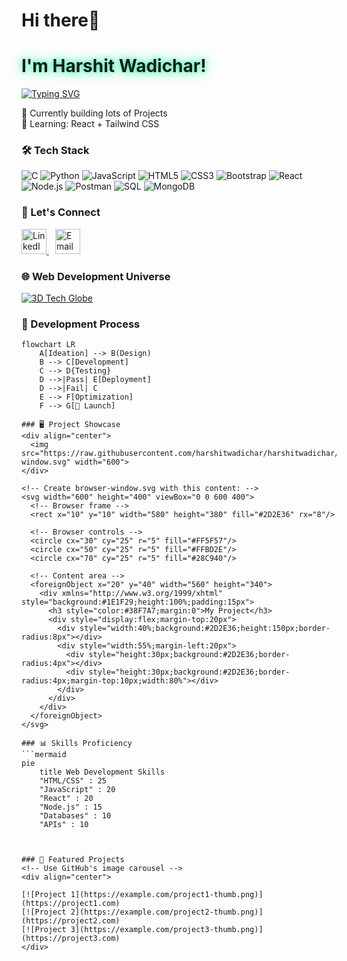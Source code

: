 
# Hi there👋

<h1 style="text-shadow: 0 0 10px #38F7A7, 0 0 20px #38F7A7"> I'm Harshit Wadichar!</h1>

[![Typing SVG](https://readme-typing-svg.herokuapp.com?font=Fira+Code&pause=1000&color=38F7A7&width=435&lines=Full+Stack+Developer;Open+Source+Enthusiast;Tech+Writer)](https://git.io/typing-svg)

🔭 Currently building lots of Projects  
🌱 Learning: React + Tailwind CSS  

### 🛠️ Tech Stack
<div align="left">
  <img src="https://img.shields.io/badge/C-A8B9CC?logo=c&logoColor=white" alt="C">
  <img src="https://img.shields.io/badge/Python-3776AB?logo=python&logoColor=white" alt="Python">
  <img src="https://img.shields.io/badge/JavaScript-F7DF1E?logo=javascript&logoColor=black" alt="JavaScript">
  <img src="https://img.shields.io/badge/HTML5-E34F26?logo=html5&logoColor=white" alt="HTML5">
  <img src="https://img.shields.io/badge/CSS3-1572B6?logo=css3&logoColor=white" alt="CSS3">
  <img src="https://img.shields.io/badge/Bootstrap-7952B3?logo=bootstrap&logoColor=white" alt="Bootstrap">
  <img src="https://img.shields.io/badge/React-61DAFB?logo=react&logoColor=black" alt="React">
  <img src="https://img.shields.io/badge/Node.js-339933?logo=node.js&logoColor=white" alt="Node.js">
  <img src="https://img.shields.io/badge/Postman-FF6C37?logo=postman&logoColor=white" alt="Postman">
  <img src="https://img.shields.io/badge/SQL-4479A1?logo=postgresql&logoColor=white" alt="SQL">
  <img src="https://img.shields.io/badge/MongoDB-47A248?logo=mongodb&logoColor=white" alt="MongoDB">
</div>

### 🔗 Let's Connect
<div align="left">
  <a href="https://www.linkedin.com/in/harshit-wadichar-12b4482bb" target="_blank">
    <img src="https://img.icons8.com/color/48/000000/linkedin.png" width="40" alt="LinkedIn">
  </a>
 
  <a href="manohar.wadichar9545@gmail.com" target="_blank" style="margin-left:10px">
    <img src="https://img.icons8.com/color/48/000000/gmail.png" width="40" alt="Email">
  </a>
</div>

### 🌐 Web Development Universe
[![3D Tech Globe](https://github-readme-tech-stack.vercel.app/api/3d?stack=HTML,CSS,JAVASCRIPT,REACT,NODE.JS,MONGODB,POSTMAN,PYTHON,C,BOOTSTRAP&theme=dark)](https://github-readme-tech-stack.vercel.app)

### 🧩 Development Process
```mermaid
flowchart LR
    A[Ideation] --> B(Design)
    B --> C[Development]
    C --> D{Testing}
    D -->|Pass| E[Deployment]
    D -->|Fail| C
    E --> F[Optimization]
    F --> G[🚀 Launch]

### 🖥️ Project Showcase
<div align="center">
  <img src="https://raw.githubusercontent.com/harshitwadichar/harshitwadichar/main/assets/browser-window.svg" width="600">
</div>

<!-- Create browser-window.svg with this content: -->
<svg width="600" height="400" viewBox="0 0 600 400">
  <!-- Browser frame -->
  <rect x="10" y="10" width="580" height="380" fill="#2D2E36" rx="8"/>
  
  <!-- Browser controls -->
  <circle cx="30" cy="25" r="5" fill="#FF5F57"/>
  <circle cx="50" cy="25" r="5" fill="#FFBD2E"/>
  <circle cx="70" cy="25" r="5" fill="#28C940"/>
  
  <!-- Content area -->
  <foreignObject x="20" y="40" width="560" height="340">
    <div xmlns="http://www.w3.org/1999/xhtml" style="background:#1E1F29;height:100%;padding:15px">
      <h3 style="color:#38F7A7;margin:0">My Project</h3>
      <div style="display:flex;margin-top:20px">
        <div style="width:40%;background:#2D2E36;height:150px;border-radius:8px"></div>
        <div style="width:55%;margin-left:20px">
          <div style="height:30px;background:#2D2E36;border-radius:4px"></div>
          <div style="height:30px;background:#2D2E36;border-radius:4px;margin-top:10px;width:80%"></div>
        </div>
      </div>
    </div>
  </foreignObject>
</svg>

### 📊 Skills Proficiency
```mermaid
pie
    title Web Development Skills
    "HTML/CSS" : 25
    "JavaScript" : 20
    "React" : 20
    "Node.js" : 15
    "Databases" : 10
    "APIs" : 10



### 🚀 Featured Projects
<!-- Use GitHub's image carousel -->
<div align="center">
  
[![Project 1](https://example.com/project1-thumb.png)](https://project1.com)
[![Project 2](https://example.com/project2-thumb.png)](https://project2.com)
[![Project 3](https://example.com/project3-thumb.png)](https://project3.com)
</div>

